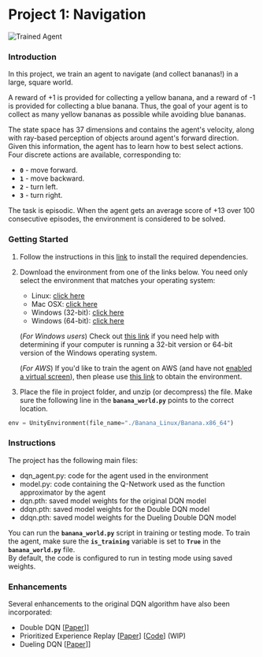 [//]: # (Image References)

[image1]: https://user-images.githubusercontent.com/10624937/42135619-d90f2f28-7d12-11e8-8823-82b970a54d7e.gif "Trained Agent"

# Project 1: Navigation
![Trained Agent][image1]
### Introduction

In this project, we train an agent to navigate (and collect bananas!) in a large, square world.  

A reward of +1 is provided for collecting a yellow banana, and a reward of -1 is provided for collecting a blue banana.  Thus, the goal of your agent is to collect as many yellow bananas as possible while avoiding blue bananas.  

The state space has 37 dimensions and contains the agent's velocity, along with ray-based perception of objects around agent's forward direction.  Given this information, the agent has to learn how to best select actions.  Four discrete actions are available, corresponding to:
- **`0`** - move forward.
- **`1`** - move backward.
- **`2`** - turn left.
- **`3`** - turn right.

The task is episodic. When the agent gets an average score of +13 over 100 consecutive episodes, the environment is considered to be solved.

### Getting Started

1. Follow the instructions in this [link](https://github.com/udacity/deep-reinforcement-learning#dependencies) to install the required dependencies.

2. Download the environment from one of the links below.  You need only select the environment that matches your operating system:
    - Linux: [click here](https://s3-us-west-1.amazonaws.com/udacity-drlnd/P1/Banana/Banana_Linux.zip)
    - Mac OSX: [click here](https://s3-us-west-1.amazonaws.com/udacity-drlnd/P1/Banana/Banana.app.zip)
    - Windows (32-bit): [click here](https://s3-us-west-1.amazonaws.com/udacity-drlnd/P1/Banana/Banana_Windows_x86.zip)
    - Windows (64-bit): [click here](https://s3-us-west-1.amazonaws.com/udacity-drlnd/P1/Banana/Banana_Windows_x86_64.zip)
    
    (_For Windows users_) Check out [this link](https://support.microsoft.com/en-us/help/827218/how-to-determine-whether-a-computer-is-running-a-32-bit-version-or-64) if you need help with determining if your computer is running a 32-bit version or 64-bit version of the Windows operating system.

    (_For AWS_) If you'd like to train the agent on AWS (and have not [enabled a virtual screen](https://github.com/Unity-Technologies/ml-agents/blob/master/docs/Training-on-Amazon-Web-Service.md)), then please use [this link](https://s3-us-west-1.amazonaws.com/udacity-drlnd/P1/Banana/Banana_Linux_NoVis.zip) to obtain the environment.

3. Place the file in project folder, and unzip (or decompress) the file. Make sure the following line in the **`banana_world.py`** points to the correct location.
```python
env = UnityEnvironment(file_name="./Banana_Linux/Banana.x86_64")
```
### Instructions

The project has the following main files:
- dqn_agent.py: code for the agent used in the environment
- model.py: code containing the Q-Network used as the function approximator by the agent
- dqn.pth: saved model weights for the original DQN model
- ddqn.pth: saved model weights for the Double DQN model
- ddqn.pth: saved model weights for the Dueling Double DQN model


You can run the **`banana_world.py`** script in training or testing mode. To train the agent, make sure the **`is_training`** variable is set to **`True`** in the **`banana_world.py`** file.  
By default, the code is configured to run in testing mode using saved weights.

### Enhancements
Several enhancements to the original DQN algorithm have also been incorporated:

- Double DQN [[Paper](https://arxiv.org/abs/1509.06461)]]
- Prioritized Experience Replay [[Paper](https://arxiv.org/abs/1511.05952)] [[Code]()] (WIP)
- Dueling DQN [[Paper](https://arxiv.org/abs/1511.06581)]]
